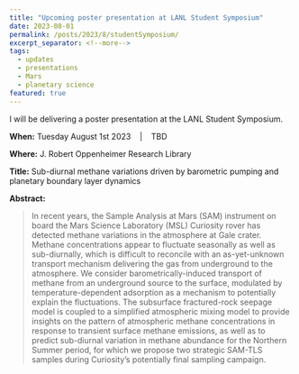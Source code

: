 ```yaml
---
title: "Upcoming poster presentation at LANL Student Symposium"
date: 2023-08-01
permalink: /posts/2023/8/studentSymposium/
excerpt_separator: <!--more-->
tags:
  - updates 
  - presentations
  - Mars
  - planetary science
featured: true 
---
```

<!-- excerpt: "<img src='/images/posts/nmtBureau_walkoutSlide.png' alt='NMT-talkBanner' width='500px'/>" -->

<!-- NOTE: the featured callout in front matter allows the post to appear automatically on the ABOUT page if enabled there. -->
<!-- NOTE: the except_separator in the front matter allows you to manually specify how much of the post is included in the except (in this case, everything between the ``more`` callout. -->
<!-- <img src="/images/posts/lags_walkoutSlide.png" alt="LAGS-talkBanner" width="500px"/> -->

I will be delivering a poster presentation at the LANL Student Symposium. 


**When:** Tuesday August 1st 2023 &nbsp;&nbsp; \| &nbsp;&nbsp; TBD 

**Where:** J. Robert Oppenheimer Research Library
<!-- [Zoom](https://zoom.us/j/99880495832){: .btn--research} --> 

**Title:** Sub-diurnal methane variations driven by barometric pumping and planetary boundary layer dynamics 

**Abstract:** 
> In recent years, the Sample Analysis at Mars (SAM) instrument on board the Mars Science Laboratory (MSL) Curiosity rover has detected methane variations in the atmosphere at Gale crater. Methane concentrations appear to fluctuate seasonally as well as sub-diurnally, which is difficult to reconcile with an as-yet-unknown transport mechanism delivering the gas from underground to the atmosphere. We consider barometrically-induced transport of methane from an underground source to the surface, modulated by temperature-dependent adsorption as a mechanism to potentially explain the fluctuations. The subsurface fractured-rock seepage model is coupled to a simplified atmospheric mixing model to provide insights on the pattern of atmospheric methane concentrations in response to transient surface methane emissions, as well as to predict sub-diurnal variation in methane abundance for the Northern Summer period, for which we propose two strategic SAM-TLS samples during Curiosity’s potentially final sampling campaign.
 

<!-- ![NMT-talkBanner](/images/posts/nmtBureau_walkoutSlide.png) -->



<!-- Excerpt this whole post: -->
<!-- more -->



